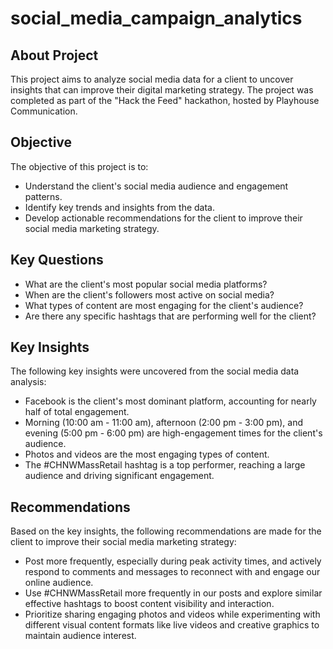 # social_media_campaign_analytics

## About Project

This project aims to analyze social media data for a client to uncover insights that can improve their digital marketing strategy. The project was completed as part of the "Hack the Feed" hackathon, hosted by Playhouse Communication.

## Objective

The objective of this project is to:

* Understand the client's social media audience and engagement patterns.
* Identify key trends and insights from the data.
* Develop actionable recommendations for the client to improve their social media marketing strategy.
## Key Questions

* What are the client's most popular social media platforms?
* When are the client's followers most active on social media?
* What types of content are most engaging for the client's audience?
* Are there any specific hashtags that are performing well for the client?
## Key Insights

The following key insights were uncovered from the social media data analysis:

* Facebook is the client's most dominant platform, accounting for nearly half of total engagement.
* Morning (10:00 am - 11:00 am), afternoon (2:00 pm - 3:00 pm), and evening (5:00 pm - 6:00 pm) are high-engagement times for the client's audience.
* Photos and videos are the most engaging types of content.
* The #CHNWMassRetail hashtag is a top performer, reaching a large audience and driving significant engagement.
## Recommendations

Based on the key insights, the following recommendations are made for the client to improve their social media marketing strategy:

* Post more frequently, especially during peak activity times, and actively respond to comments and messages to reconnect with and engage our online audience.
* Use #CHNWMassRetail more frequently in our posts and explore similar effective hashtags to boost content visibility and interaction.
* Prioritize sharing engaging photos and videos while experimenting with different visual content formats like live videos and creative graphics to maintain audience interest.
